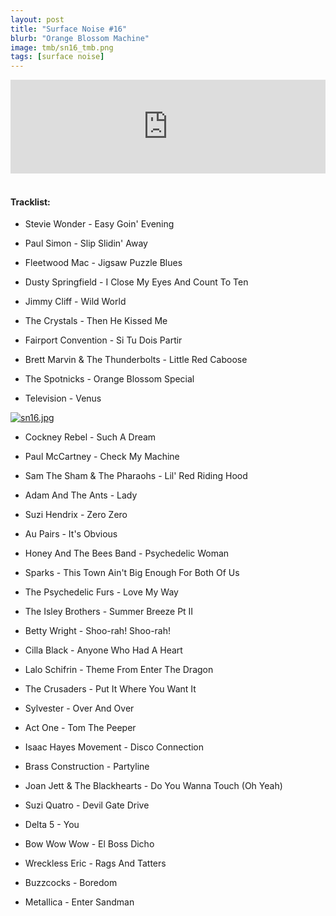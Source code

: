 ```yaml
---
layout: post
title: "Surface Noise #16"
blurb: "Orange Blossom Machine"
image: tmb/sn16_tmb.png
tags: [surface noise]
---
```



<iframe scrolling="no" id="hearthis_at_track_3028584" width="100%" height="150" src="https://hearthis.at/embed/3028584/transparent_black/?hcolor=&color=&style=2&block_size=2&block_space=1&background=1&waveform=0&cover=0&autoplay=0&css=" frameborder="0" allowtransparency allow="autoplay"><p>Listen to <a href="https://hearthis.at/zerocc/surface-noise-16-21117/" target="_blank">Surface Noise #16 (2/11/17)</a> <span>by</span><a href="https://hearthis.at/zerocc/" target="_blank" >Zero</a> <span>on</span> <a href="https://hearthis.at/" target="_blank">hearthis.at</a></p></iframe>
&nbsp;

#### Tracklist:

- Stevie Wonder - Easy Goin' Evening
- Paul Simon - Slip Slidin' Away
- Fleetwood Mac - Jigsaw Puzzle Blues

- Dusty Springfield - I Close My Eyes And Count To Ten
- Jimmy Cliff - Wild World
- The Crystals - Then He Kissed Me
- Fairport Convention - Si Tu Dois Partir

- Brett Marvin & The Thunderbolts - Little Red Caboose
- The Spotnicks - Orange Blossom Special
- Television - Venus

[![sn16.jpg](https://i.postimg.cc/nLTvXxZz/sn16.jpg)](https://postimg.cc/94R4kvD5)

- Cockney Rebel - Such A Dream
- Paul McCartney - Check My Machine
- Sam The Sham & The Pharaohs - Lil' Red Riding Hood

- Adam And The Ants - Lady
- Suzi Hendrix - Zero Zero
- Au Pairs - It's Obvious

- Honey And The Bees Band - Psychedelic Woman
- Sparks - This Town Ain't Big Enough For Both Of Us
- The Psychedelic Furs - Love My Way

- The Isley Brothers - Summer Breeze Pt II
- Betty Wright - Shoo-rah! Shoo-rah!
- Cilla Black - Anyone Who Had A Heart

- Lalo Schifrin - Theme From Enter The Dragon
- The Crusaders - Put It Where You Want It
- Sylvester - Over And Over
- Act One - Tom The Peeper
- Isaac Hayes Movement - Disco Connection
- Brass Construction - Partyline

- Joan Jett & The Blackhearts - Do You Wanna Touch (Oh Yeah)
- Suzi Quatro - Devil Gate Drive
- Delta 5 - You

- Bow Wow Wow - El Boss Dicho
- Wreckless Eric - Rags And Tatters
- Buzzcocks - Boredom
- Metallica - Enter Sandman
